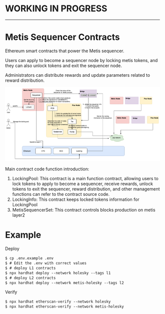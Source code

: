 # WORKING IN PROGRESS

---

# Metis Sequencer Contracts

Ethereum smart contracts that power the Metis sequencer.

Users can apply to become a sequencer node by locking metis tokens, and they can also unlock tokens and exit the sequencer node.

Administrators can distribute rewards and update parameters related to reward distribution.

![This is the overall structure diagram](/images/metis_arch.png)

Main contract code function introduction:

1. LockingPool: This contract is a main function contract, allowing users to lock tokens to apply to become a sequencer, receive rewards, unlock tokens to exit the sequencer, reward distribution, and other management functions can refer to the contract source code.
2. LockingInfo: This contract keeps locked tokens information for LockingPool
3. MetisSequencerSet: This contract controls blocks production on metis layer2

# Example

Deploy

```console
$ cp .env.example .env
$ # Edit the .env with correct values
$ # deploy L1 contracts
$ npx hardhat deploy --network holesky --tags l1
$ # deploy L2 contracts
$ npx hardhat deploy --network metis-holesky --tags l2
```

Verify

```console
$ npx hardhat etherscan-verify --network holesky
$ npx hardhat etherscan-verify --network metis-holesky
```
